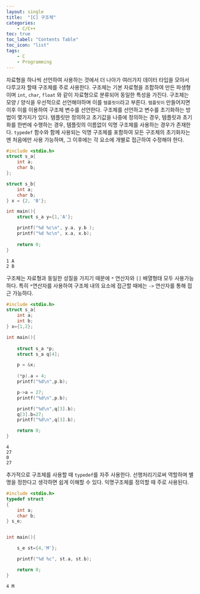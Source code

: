 ```yaml
---
layout: single
title:  "[C] 구조체"
categories:
    - C/C++
toc: true
toc_label: "Contents Table"
toc_icon: "list"
tags: 
    - C
    - Programming
---
```




자료형을 하나씩 선언하여 사용하는 것에서 더 나아가 여러가지 데이터 타입을 모아서 다루고자 할때 구조체를 주로 사용한다. 구조체는 기본 자료형을 조합하여 만든 파생형이며 `int`, `char`, `float` 와 같이 자료형으로 분류되어 동일한 특성을 가진다. 구조체는 모양 / 양식을 우선적으로 선언해야하며 이를 `템플릿이`라고 부른다. `템플릿이` 만들어지면 이후 이를 이용하여 구조체 변수를 선언한다. 구조체를 선언하고 변수를 초기화하는 방법이 몇가지가 있다. 템플릿만 정의하고 초기값을 나중에 정의하는 경우, 템플릿과 초기화를 한번에 수행하는 경우, 템플릿의 이름없이 익명 구조체를 사용하는 경우가 존재한다. `typedef` 함수와 함께 사용되는 익명 구조체를 포함하여 모든 구조체의 초기화자는 맨 처음에만 사용 가능하며, 그 이후에는 각 요소에 개별로 접근하여 수정해야 한다. 


```c
#include <stdio.h>
struct s_a{
    int a; 
    char b;
};

struct s_b{
    int a;
    char b;
} x = {2, 'B'};

int main(){
    struct s_a y={1,'A'}; 

    printf("%d %c\n", y.a, y.b );
    printf("%d %c\n", x.a, x.b);
    
    return 0; 
}
```

```
1 A
2 B
```



구조체는 자료형과 동일한 성질을 가지기 때문에 `*` 연산자와 `[]` 배열형태 모두 사용가능하다. 특히 `*`연산자를 사용하여 구조체 내의 요소에 접근할 때에는 `->` 연산자를 통해 접근 가능하다. 


```c
#include <stdio.h>
struct s_a{
    int a; 
    int b;
} x={1,2};

int main(){
    
    struct s_a *p;
    struct s_a q[4];

    p = &x;
    
    (*p).a = 4;
    printf("%d\n",p.b);

    p->a = 27;
    printf("%d\n",p.b);

    printf("%d\n",q[3].b);
    q[3].b=27;
    printf("%d\n",q[3].b);

    return 0; 
}

```

```
4
27
0
27
```


추가적으로 구조체를 사용할 때 `typedef`를 자주 사용한다. 선행처리기로써 역할하며 별명을 정한다고 생각하면 쉽게 이해할 수 있다. 익명구조체를 정의할 때 주로 사용된다. 


``` c
#include <stdio.h>
typedef struct
{
    int a;
    char b;
} s_e;


int main(){

    s_e st={4,'M'};

    printf("%d %c", st.a, st.b);

    return 0;
}

```

```
4 M
```